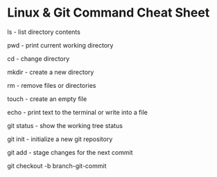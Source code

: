 # Linux & Git Command Cheat Sheet


ls - list directory contents

pwd - print current working directory

cd - change directory

mkdir - create a new directory

rm - remove files or directories

touch - create an empty file

echo - print text to the terminal or write into a file

git status - show the working tree status

git init - initialize a new git repository

git add - stage changes for the next commit

git checkout -b branch-git-commit
